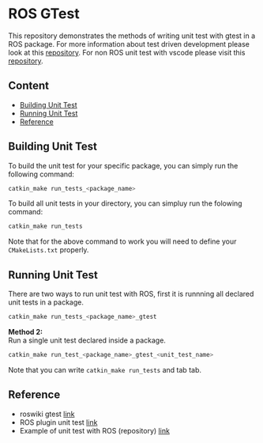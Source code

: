 # ROS GTest

This repository demonstrates the methods of writing unit test with gtest in a ROS package. For more information about test driven development please look at this [repository](https://github.com/BruceChanJianLe/cpp-test-driven-development). For non ROS unit test with vscode please visit this [repository](https://github.com/BruceChanJianLe/cpp-unit-test-setup).

## Content
- [Building Unit Test](#Building-Unit-Test)
- [Running Unit Test](#Running-Unit-Test)
- [Reference](#Reference)

## Building Unit Test

To build the unit test for your specific package, you can simply run the following command:
```bash
catkin_make run_tests_<package_name>
```

To build all unit tests in your directory, you can simpluy run the folowing command:
```bash
catkin_make run_tests
```

Note that for the above command to work you will need to define your `CMakeLists.txt` properly.

## Running Unit Test

There are two ways to run unit test with ROS, first it is runnning all declared unit tests in a package.
```bash
catkin_make run_tests_<package_name>_gtest
```

**Method 2:**  
Run a single unit test declared inside a package.  
```bash
catkin_make run_test_<package_name>_gtest_<unit_test_name>
```

Note that you can write `catkin_make run_tests` and tab tab.

## Reference

- roswiki gtest [link](http://wiki.ros.org/gtest)
- ROS plugin unit test [link](https://blog.csdn.net/u013158492/article/details/50502266)
- Example of unit test with ROS (repository) [link](https://github.com/steup/Ros-Test-Example/blob/master/src/cars/src/Test.cpp)
